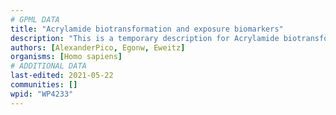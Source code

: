 ```yaml
---
# GPML DATA
title: "Acrylamide biotransformation and exposure biomarkers"
description: "This is a temporary description for Acrylamide biotransformation and exposure biomarkers"
authors: [AlexanderPico, Egonw, Eweitz]
organisms: [Homo sapiens]
# ADDITIONAL DATA
last-edited: 2021-05-22
communities: []
wpid: "WP4233"
---
```


